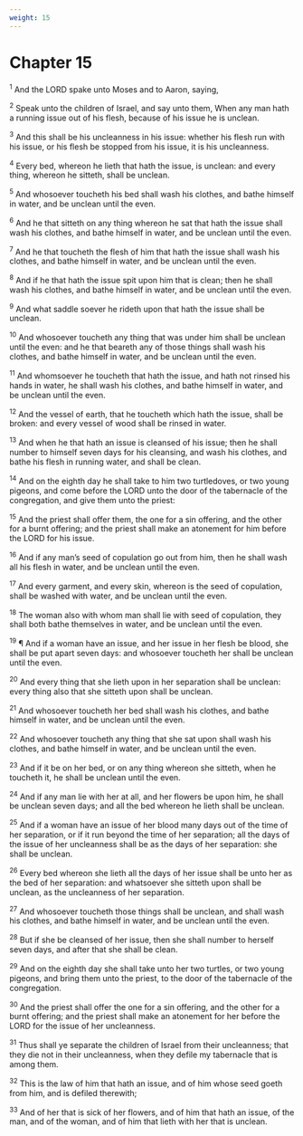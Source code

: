 ```yaml
---
weight: 15
---
```


# Chapter 15

<sup>1</sup> And the LORD spake unto Moses and to Aaron, saying, 

<sup>2</sup> Speak unto the children of Israel, and say unto them, When any man hath a running issue out of his flesh, because of his issue he is unclean. 

<sup>3</sup> And this shall be his uncleanness in his issue: whether his flesh run with his issue, or his flesh be stopped from his issue, it is his uncleanness. 

<sup>4</sup> Every bed, whereon he lieth that hath the issue, is unclean: and every thing, whereon he sitteth, shall be unclean. 

<sup>5</sup> And whosoever toucheth his bed shall wash his clothes, and bathe himself in water, and be unclean until the even. 

<sup>6</sup> And he that sitteth on any thing whereon he sat that hath the issue shall wash his clothes, and bathe himself in water, and be unclean until the even. 

<sup>7</sup> And he that toucheth the flesh of him that hath the issue shall wash his clothes, and bathe himself in water, and be unclean until the even. 

<sup>8</sup> And if he that hath the issue spit upon him that is clean; then he shall wash his clothes, and bathe himself in water, and be unclean until the even. 

<sup>9</sup> And what saddle soever he rideth upon that hath the issue shall be unclean. 

<sup>10</sup> And whosoever toucheth any thing that was under him shall be unclean until the even: and he that beareth any of those things shall wash his clothes, and bathe himself in water, and be unclean until the even. 

<sup>11</sup> And whomsoever he toucheth that hath the issue, and hath not rinsed his hands in water, he shall wash his clothes, and bathe himself in water, and be unclean until the even. 

<sup>12</sup> And the vessel of earth, that he toucheth which hath the issue, shall be broken: and every vessel of wood shall be rinsed in water. 

<sup>13</sup> And when he that hath an issue is cleansed of his issue; then he shall number to himself seven days for his cleansing, and wash his clothes, and bathe his flesh in running water, and shall be clean. 

<sup>14</sup> And on the eighth day he shall take to him two turtledoves, or two young pigeons, and come before the LORD unto the door of the tabernacle of the congregation, and give them unto the priest: 

<sup>15</sup> And the priest shall offer them, the one for a sin offering, and the other for a burnt offering; and the priest shall make an atonement for him before the LORD for his issue. 

<sup>16</sup> And if any man’s seed of copulation go out from him, then he shall wash all his flesh in water, and be unclean until the even. 

<sup>17</sup> And every garment, and every skin, whereon is the seed of copulation, shall be washed with water, and be unclean until the even. 

<sup>18</sup> The woman also with whom man shall lie with seed of copulation, they shall both bathe themselves in water, and be unclean until the even. 

<sup>19</sup> ¶ And if a woman have an issue, and her issue in her flesh be blood, she shall be put apart seven days: and whosoever toucheth her shall be unclean until the even. 

<sup>20</sup> And every thing that she lieth upon in her separation shall be unclean: every thing also that she sitteth upon shall be unclean. 

<sup>21</sup> And whosoever toucheth her bed shall wash his clothes, and bathe himself in water, and be unclean until the even. 

<sup>22</sup> And whosoever toucheth any thing that she sat upon shall wash his clothes, and bathe himself in water, and be unclean until the even. 

<sup>23</sup> And if it be on her bed, or on any thing whereon she sitteth, when he toucheth it, he shall be unclean until the even. 

<sup>24</sup> And if any man lie with her at all, and her flowers be upon him, he shall be unclean seven days; and all the bed whereon he lieth shall be unclean. 

<sup>25</sup> And if a woman have an issue of her blood many days out of the time of her separation, or if it run beyond the time of her separation; all the days of the issue of her uncleanness shall be as the days of her separation: she shall be unclean. 

<sup>26</sup> Every bed whereon she lieth all the days of her issue shall be unto her as the bed of her separation: and whatsoever she sitteth upon shall be unclean, as the uncleanness of her separation. 

<sup>27</sup> And whosoever toucheth those things shall be unclean, and shall wash his clothes, and bathe himself in water, and be unclean until the even. 

<sup>28</sup> But if she be cleansed of her issue, then she shall number to herself seven days, and after that she shall be clean. 

<sup>29</sup> And on the eighth day she shall take unto her two turtles, or two young pigeons, and bring them unto the priest, to the door of the tabernacle of the congregation. 

<sup>30</sup> And the priest shall offer the one for a sin offering, and the other for a burnt offering; and the priest shall make an atonement for her before the LORD for the issue of her uncleanness. 

<sup>31</sup> Thus shall ye separate the children of Israel from their uncleanness; that they die not in their uncleanness, when they defile my tabernacle that is among them. 

<sup>32</sup> This is the law of him that hath an issue, and of him whose seed goeth from him, and is defiled therewith; 

<sup>33</sup> And of her that is sick of her flowers, and of him that hath an issue, of the man, and of the woman, and of him that lieth with her that is unclean. 


